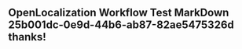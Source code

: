 <properties
ms.topic="hero-topic"
ms.test1="hero-topic"
ms.test2="test"/>


## OpenLocalization Workflow Test MarkDown 25b001dc-0e9d-44b6-ab87-82ae5475326d thanks!



<!--HONumber=Jul16_HO3-->


